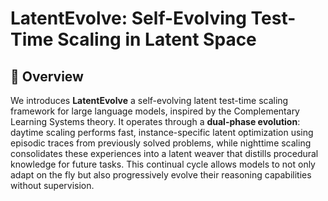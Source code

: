 # LatentEvolve: Self-Evolving Test-Time Scaling in Latent Space
## 👋 Overview
We introduces **LatentEvolve** a self-evolving latent test-time scaling framework for large language models, inspired by the Complementary Learning Systems theory. It operates through a **dual-phase evolution**: daytime scaling performs fast, instance-specific latent optimization using episodic traces from previously solved problems, while nighttime scaling consolidates these experiences into a latent weaver that distills procedural knowledge for future tasks. This continual cycle allows models to not only adapt on the fly but also progressively evolve their reasoning capabilities without supervision.
